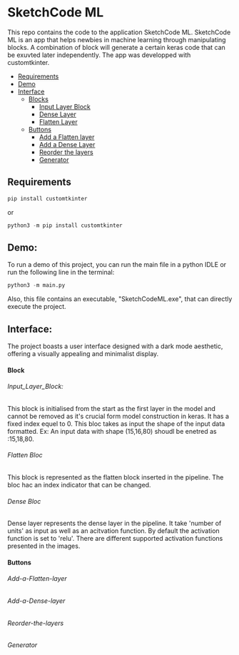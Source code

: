 # SketchCode ML

This repo contains the code to the application SketchCode ML.
SketchCode ML is an app that helps newbies in machine learning through manipulating blocks. A combination of block will generate a certain keras code that can be exuvted later independently.
The app was developped with customtkinter.

* [Requirements](#requirements)
* [Demo](#demo)
* [Interface](#interface)
    * [Blocks](#blocks)
        * [Input Layer Block](#input_layer_block)
        * [Dense Layer](#dense_layer)
        * [Flatten Layer](#flatten_layer)
    * [Buttons](#Buttons)
        * [Add a Flatten layer](#Add-a-Flatten-layer)
        * [Add a Dense Layer](#Add-a-Dense-Layer)
        * [Reorder the layers](#Reorder-the-layers)
        * [Generator](#generator)

## Requirements
```python
pip install customtkinter
```
or
```python
python3 -m pip install customtkinter
```
## Demo:
To run a demo of this project, you can run the main file in a python IDLE or run the following line in the terminal:
```python
python3 -m main.py
```
Also, this file contains an executable, "SketchCodeML.exe", that can directly execute the project.

## Interface:

The project boasts a user interface designed with a dark mode aesthetic, offering a visually appealing and minimalist display.
#### Block
###### Input_Layer_Block:
This block is initialised from the start as the first layer in the model and cannot be removed as it's crucial form model construction in keras. It has a fixed index equel to 0. 
This bloc takes as input the shape of the input data formatted.
Ex: An input data with shape (15,16,80) shoudl be enetred as :15,18,80.

###### Flatten Bloc
This block is represented as the flatten block inserted in the pipeline. The bloc hac an index indicator that can be changed.

###### Dense Bloc
Dense layer represents the dense layer in the pipeline. It take 'number of units' as input as well as an acitvation function. By default the activation function is set to 'relu'. There are different supported activation functions presented in the images.

#### Buttons 
###### Add-a-Flatten-layer
###### Add-a-Dense-layer
###### Reorder-the-layers
###### Generator














        
  



